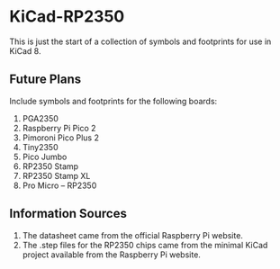 # KiCad-RP2350

This is just the start of a collection of symbols and footprints for use in KiCad 8.

## Future Plans

Include symbols and footprints for the following boards:

1. PGA2350
1. Raspberry Pi Pico 2
1. Pimoroni Pico Plus 2
1. Tiny2350
1. Pico Jumbo
1. RP2350 Stamp
1. RP2350 Stamp XL
1. Pro Micro – RP2350

## Information Sources

1. The datasheet came from the official Raspberry Pi website.
1. The .step files for the RP2350 chips came from the minimal KiCad project available from the Raspberry Pi website.
